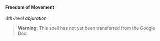 #### Freedom of Movement
<!-- markdownlint-disable-next-line no-emphasis-as-heading -->
_4th-level abjuration_

> **Warning:**
> This spell has not yet been transferred from the Google Doc.
